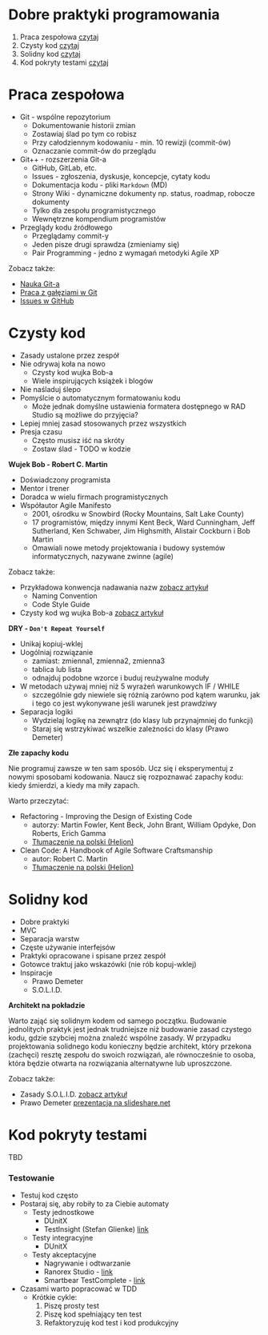 # Dobre praktyki programowania

1. Praca zespołowa [czytaj](#praca-zespołowa)
2. Czysty kod [czytaj](#czysty-kod)
3. Solidny kod [czytaj](#solidny-kod)
4. Kod pokryty testami [czytaj](#kod-pokryty-testami)

# Praca zespołowa

* Git - wspólne repozytorium
    * Dokumentowanie historii zmian
    * Zostawiaj ślad po tym co robisz
    * Przy całodziennym kodowaniu - min. 10 rewizji (commit-ów)
    * Oznaczanie commit-ów do przeglądu
* Git++ - rozszerzenia Git-a
    * GitHub, GitLab, etc.
    * Issues - zgłoszenia, dyskusje, koncepcje, cytaty kodu
    * Dokumentacja kodu - pliki `Markdown` (MD)
    * Strony Wiki - dynamiczne dokumenty np. status, roadmap, robocze dokumenty
    * Tylko dla zespołu programistycznego
    * Wewnętrzne kompendium programistów
* Przeglądy kodu źródłowego
    * Przeglądamy commit-y
    * Jeden pisze drugi sprawdza (zmieniamy się)
    * Pair Programming - jedno z wymagań metodyki Agile XP

Zobacz także:

* [Nauka Git-a](./GitLearn.md)
* [Praca z gałęziami w Git](./WorkingWithBranches.md)
* [Issues w GitHub](./ProjectManagment-GitHub.md)

# Czysty kod

* Zasady ustalone przez zespół
* Nie odrywaj koła na nowo
    * Czysty kod wujka Bob-a
    * Wiele inspirujących książek i blogów
* Nie naśladuj ślepo
* Pomyślcie o automatycznym formatowaniu kodu
    * Może jednak domyślne ustawienia formatera dostępnego w RAD Studio są możliwe do przyjęcia?
* Lepiej mniej zasad stosowanych przez wszystkich
* Presja czasu
    * Często musisz iść na skróty
    * Zostaw ślad - TODO w kodzie 

**Wujek Bob - Robert C. Martin**

* Doświadczony programista
* Mentor i trener
* Doradca w wielu firmach programistycznych
* Współautor Agile Manifesto
    * 2001, ośrodku w Snowbird (Rocky Mountains, Salt Lake County)
    * 17 programistów, między innymi Kent Beck, Ward Cunningham, Jeff Sutherland, Ken Schwaber, Jim Highsmith, Alistair Cockburn i Bob Martin
    * Omawiali nowe metody projektowania i budowy systemów informatycznych, nazywane zwinne (agile)

Zobacz także:

* Przykładowa konwencja nadawania nazw [zobacz artykuł](./NamingConvetion.md)
    * Naming Convention
    * Code Style Guide
* Czysty kod wg wujka Bob-a [zobacz artykuł](./RobertMartinCleanCode.md)

**DRY - `Don't Repeat Yourself`**

* Unikaj kopiuj-wklej
* Uogólniaj rozwiązanie
    * zamiast: zmienna1, zmienna2, zmienna3
    * tablica lub lista
    * odnajduj podobne wzorce i buduj reużywalne moduły
* W metodach używaj mniej niż 5 wyrażeń warunkowych IF / WHILE
    * szczególnie gdy niewiele się różnią zarówno pod kątem warunku, jak i tego co jest wykonywane jeśli warunek jest prawdziwy
* Separacja logiki
    * Wydzielaj logikę na zewnątrz (do klasy lub przynajmniej do funkcji)
    * Staraj się wstrzykiwać wszelkie zależności do klasy (Prawo Demeter)

**Złe zapachy kodu**

Nie programuj zawsze w ten sam sposób. Ucz się i eksperymentuj z nowymi sposobami kodowania.  Naucz się rozpoznawać zapachy kodu: kiedy śmierdzi, a kiedy ma miły zapach.

Warto przeczytać:

* Refactoring - Improving the Design of Existing Code
   * autorzy: Martin Fowler, Kent Beck, John Brant, William Opdyke, Don Roberts, Erich Gamma
   * [Tłumaczenie na polski (Helion)](https://helion.pl/ksiazki/refaktoryzacja-ulepszanie-struktury-istniejacego-kodu-martin-fowler-kent-beck-john-brant-william-opdy,refukv.htm)
* Clean Code: A Handbook of Agile Software Craftsmanship
    * autor: Robert C. Martin
    * [Tłumaczenie na polski (Helion)](https://helion.pl/ksiazki/czysty-kod-podrecznik-dobrego-programisty-robert-c-martin,czykov.htm)

# Solidny kod

* Dobre praktyki
* MVC
* Separacja warstw
* Częste używanie interfejsów
* Praktyki opracowane i spisane przez zespół
* Gotowce traktuj jako wskazówki (nie rób kopuj-wklej)
* Inspiracje
    * Prawo Demeter
    * S.O.L.I.D.

**Architekt na pokładzie**

Warto zająć się solidnym kodem od samego początku. Budowanie jednolitych praktyk jest jednak trudniejsze niż budowanie zasad czystego kodu, gdzie szybciej można znaleźć wspólne zasady. W przypadku projektowania solidnego kodu konieczny będzie architekt, który przekona (zachęci) resztę zespołu do swoich rozwiązań, ale równocześnie to osoba, która będzie otwarta na rozwiązania alternatywne lub uproszczone.

Zobacz także:

* Zasady S.O.L.I.D. [zobacz artykuł](/RobertMartinSOLIDPrinceples.md)
* Prawo Demeter [prezentacja na slideshare.net](https://www.slideshare.net/vladimirtsukur/law-of-demeter-objective-sense-of-style)

# Kod pokryty testami

TBD

### Testowanie

* Testuj kod często
* Postaraj się, aby robiły to za Ciebie automaty
    * Testy jednostkowe
        * DUnitX
        * TestInsight (Stefan Glienke) [link](https://bitbucket.org/sglienke/testinsight/wiki/Home)
    * Testy integracyjne
        * DUnitX
    * Testy akceptacyjne
        * Nagrywanie i odtwarzanie
        * Ranorex Studio - [link](https://www.ranorex.com/windows-desktop-test-automation/)
        * Smartbear TestComplete - [link](https://smartbear.com/product/testcomplete/)
* Czasami warto popracować w TDD
    * Krótkie cykle:
        1. Piszę prosty test
        2. Piszę kod spełniający ten test
        3. Refaktoryzuję kod test i kod produkcyjny

